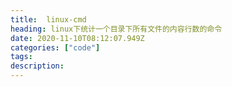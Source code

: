 ```yaml
---
title:  linux-cmd
heading: linux下统计一个目录下所有文件的内容行数的命令
date: 2020-11-10T08:12:07.949Z
categories: ["code"]
tags: 
description: 
---
```






